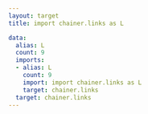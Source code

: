 ```yaml
---
layout: target
title: import chainer.links as L

data:
  alias: L
  count: 9
  imports:
  - alias: L
    count: 9
    import: import chainer.links as L
    target: chainer.links
  target: chainer.links
---
```

